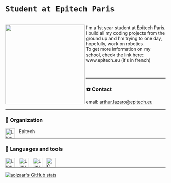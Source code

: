 # ```Student at Epitech Paris```

<br>
<img align="left" width="250px" src="https://upload.wikimedia.org/wikipedia/commons/2/2d/Epitech.png" />
I'm a 1st year student at Epitech Paris. I build all my coding projects from the ground up and I'm trying to one day, hopefully, work on robotics. <br>
To get more information on my school, check the link here: www.epitech.eu (it's in french)
<br> <br> <br>

---

### ☎️ Contact

email: arthur.lazaro@epitech.eu <br>

---
### 🏢 Organization

<img align="left" alt="Linux" width="30px" style="padding-right:10px;" src="https://avatars.githubusercontent.com/u/7068904?s=280&v=4" /> Epitech <br>

---

### 🧰 Languages and tools


<img align="left" alt="Linux" width="30px" style="padding-right:10px;" src="https://cdn.jsdelivr.net/gh/devicons/devicon/icons/github/github-original-wordmark.svg" />
<img align="left" alt="Linux" width="30px" style="padding-right:10px;" src="https://cdn.jsdelivr.net/gh/devicons/devicon/icons/bash/bash-original.svg" />
<img align="left" alt="Linux" width="30px" style="padding-right:10px;" src="https://cdn.jsdelivr.net/gh/devicons/devicon/icons/linux/linux-original.svg" />
<img align="left" alt="C" width="30px" style="padding-right:10px;" src="https://cdn.jsdelivr.net/gh/devicons/devicon/icons/c/c-original.svg" />
<br>

---
[![aolzaar's GitHub stats](https://github-readme-stats.vercel.app/api?username=aolzaar&show_icons=true&theme=transparent)](https://github.com/aolzaar/github-readme-stats)
